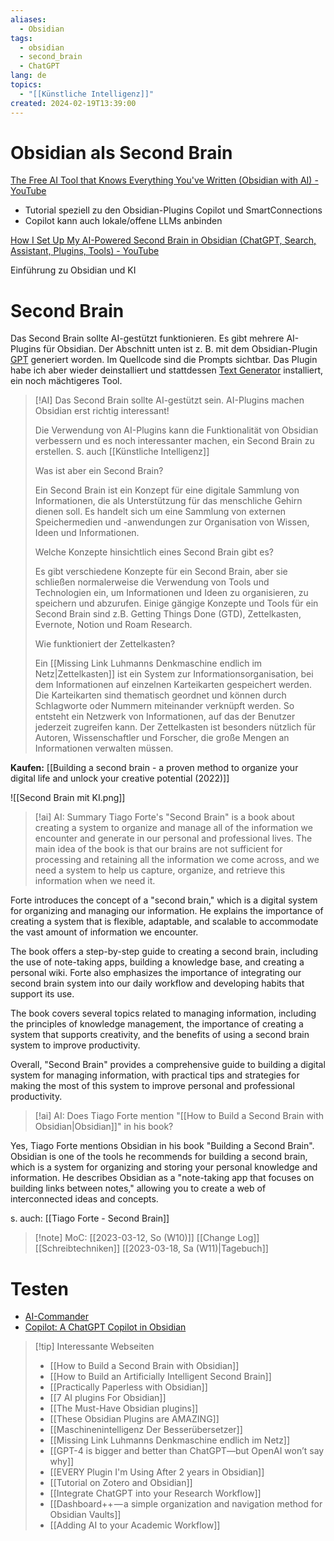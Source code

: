 ```yaml
---
aliases:
  - Obsidian
tags:
  - obsidian
  - second_brain
  - ChatGPT
lang: de
topics:
  - "[[Künstliche Intelligenz]]"
created: 2024-02-19T13:39:00
---
```


# Obsidian als Second Brain
[The Free AI Tool that Knows Everything You've Written (Obsidian with AI) - YouTube](https://www.youtube.com/watch?v=SG2ozNh-27Y)
- Tutorial speziell zu den Obsidian-Plugins Copilot und SmartConnections
- Copilot kann auch lokale/offene LLMs anbinden

[How I Set Up My AI-Powered Second Brain in Obsidian (ChatGPT, Search, Assistant, Plugins, Tools) - YouTube](https://www.youtube.com/watch?v=xHY3OHUNOrQ)

Einführung zu Obsidian und KI


# Second Brain

Das Second Brain sollte AI-gestützt funktionieren. Es gibt mehrere AI-Plugins für Obsidian.
Der Abschnitt unten ist z. B. mit dem Obsidian-Plugin [GPT](https://github.com/jmilldotdev/obsidian-gpt) generiert worden. Im Quellcode sind die Prompts sichtbar. Das Plugin habe ich aber wieder deinstalliert und stattdessen [Text Generator](https://github.com/nhaouari/obsidian-textgenerator-plugin) installiert, ein noch mächtigeres Tool.

> [!AI] 
> <prompt>Das Second Brain sollte AI-gestützt sein. AI-Plugins machen Obsidian erst richtig interessant!</prompt>
> 
> Die Verwendung von AI-Plugins kann die Funktionalität von Obsidian verbessern und es noch interessanter machen, ein Second Brain zu erstellen.
> S. auch [[Künstliche Intelligenz]]
> 
> <prompt>Was ist aber ein Second Brain?</prompt>
> 
> Ein Second Brain ist ein Konzept für eine digitale Sammlung von Informationen, die als Unterstützung für das menschliche Gehirn dienen soll. Es handelt sich um eine Sammlung von externen Speichermedien und -anwendungen zur Organisation von Wissen, Ideen und Informationen.
> 
> <prompt>Welche Konzepte hinsichtlich eines Second Brain gibt es?</prompt>
> 
> Es gibt verschiedene Konzepte für ein Second Brain, aber sie schließen normalerweise die Verwendung von Tools und Technologien ein, um Informationen und Ideen zu organisieren, zu speichern und abzurufen. Einige gängige Konzepte und Tools für ein Second Brain sind z.B. Getting Things Done (GTD), Zettelkasten, Evernote, Notion und Roam Research.
> 
> <prompt>Wie funktioniert der Zettelkasten?</prompt>
> 
> Ein [[Missing Link  Luhmanns Denkmaschine endlich im Netz|Zettelkasten]] ist ein System zur Informationsorganisation, bei dem Informationen auf einzelnen Karteikarten gespeichert werden. Die Karteikarten sind thematisch geordnet und können durch Schlagworte oder Nummern miteinander verknüpft werden. So entsteht ein Netzwerk von Informationen, auf das der Benutzer jederzeit zugreifen kann. Der Zettelkasten ist besonders nützlich für Autoren, Wissenschaftler und Forscher, die große Mengen an Informationen verwalten müssen.

**Kaufen:** [[Building a second brain - a proven method to organize your digital life and unlock your creative potential (2022)]]

![[Second Brain mit KI.png]]
> [!ai] AI: Summary
Tiago Forte's "Second Brain" is a book about creating a system to organize and manage all of the information we encounter and generate in our personal and professional lives. The main idea of the book is that our brains are not sufficient for processing and retaining all the information we come across, and we need a system to help us capture, organize, and retrieve this information when we need it.
>
Forte introduces the concept of a "second brain," which is a digital system for organizing and managing our information. He explains the importance of creating a system that is flexible, adaptable, and scalable to accommodate the vast amount of information we encounter.
>
The book offers a step-by-step guide to creating a second brain, including the use of note-taking apps, building a knowledge base, and creating a personal wiki. Forte also emphasizes the importance of integrating our second brain system into our daily workflow and developing habits that support its use.
>
The book covers several topics related to managing information, including the principles of knowledge management, the importance of creating a system that supports creativity, and the benefits of using a second brain system to improve productivity.
>
Overall, "Second Brain" provides a comprehensive guide to building a digital system for managing information, with practical tips and strategies for making the most of this system to improve personal and professional productivity.

> [!ai] AI: Does Tiago Forte mention "[[How to Build a Second Brain with Obsidian|Obsidian]]" in his book?
> 
Yes, Tiago Forte mentions Obsidian in his book "Building a Second Brain". Obsidian is one of the tools he recommends for building a second brain, which is a system for organizing and storing your personal knowledge and information. He describes Obsidian as a "note-taking app that focuses on building links between notes," allowing you to create a web of interconnected ideas and concepts.

s. auch: [[Tiago Forte - Second Brain]]

> [!note] MoC:
> [[2023-03-12, So (W10)]]
[[Change Log]]
[[Schreibtechniken]]
[[2023-03-18, Sa (W11)|Tagebuch]]
# Testen
- [AI-Commander](obsidian://show-plugin?id=ai-commander)
- [Copilot: A ChatGPT Copilot in Obsidian](https://github.com/logancyang/obsidian-copilot)

>[!tip] Interessante Webseiten
> - [[How to Build a Second Brain with Obsidian]]
> - [[How to Build an Artificially Intelligent Second Brain]]
> - [[Practically Paperless with Obsidian]]
> - [[7 AI plugins For Obsidian]]
> - [[The Must-Have Obsidian plugins]]
> - [[These Obsidian Plugins are AMAZING]]
> - [[Maschinenintelligenz  Der Besserübersetzer]]
> - [[Missing Link  Luhmanns Denkmaschine endlich im Netz]]
> - [[GPT-4 is bigger and better than ChatGPT—but OpenAI won’t say why]]
> - [[EVERY Plugin I'm Using After 2 years in Obsidian]]
> - [[Tutorial on Zotero and Obsidian]]
> - [[Integrate ChatGPT into your Research Workflow]]
> - [[Dashboard++ — a simple organization and navigation method for Obsidian Vaults]]
> - [[Adding AI to your Academic Workflow]]
